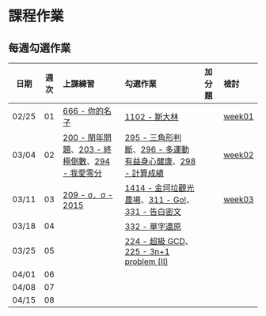 # 課程作業

## 每週勾選作業

| 日期 | 週次 | 上課練習 | 勾選作業 | 加分題 | 檢討 |
| :--: | :--: | :------- | :------- | :----- | :--- |
| 02/25 | 01 | [666 - 你的名子][] | [1102 - 斯大林][] |   | [week01][week01] |
| 03/04 | 02 |  [200 - 閏年問題][]、[203 - 終極倒數][]、[294 - 我愛零分][]| [295 - 三角形判斷][]、[296 - 多運動有益身心健康][]、[298 - 計算成績][] |   |[week02][week02] |
| 03/11 | 03 | [209 - σ．σ - 2015][] | [1414 - 金坷垃觀光農場][]、[311 - Go!][]、[331 - 告白密文][] |    | [week03][week03] |
| 03/18 | 04 |    |[332 - 單字還原][]    |    ||
| 03/25 | 05 |    |[224 - 超級 GCD][]、[225 - 3n+1 problem (II)][]    |    ||
| 04/01 | 06 |    |    |    ||
| 04/08 | 07 |    |    |    ||
| 04/15 | 08 |    |    |    ||

[666 - 你的名子]: http://neoj.sprout.tw/problem/666/
[1102 - 斯大林]: http://neoj.sprout.tw/problem/1102/
[295 - 三角形判斷]: http://neoj.sprout.tw/problem/295/
[296 - 多運動有益身心健康]: http://neoj.sprout.tw/problem/296/
[298 - 計算成績]: http://neoj.sprout.tw/problem/298/
[200 - 閏年問題]: http://neoj.sprout.tw/problem/200/
[203 - 終極倒數]: http://neoj.sprout.tw/problem/203/
[294 - 我愛零分]: http://neoj.sprout.tw/problem/294/
[1414 - 金坷垃觀光農場]: http://neoj.sprout.tw/problem/1414/
[209 - σ．σ - 2015]: http://neoj.sprout.tw/problem/209/
[311 - Go!]: http://neoj.sprout.tw/problem/311/
[331 - 告白密文]: http://neoj.sprout.tw/problem/331/
[332 - 單字還原]: http://neoj.sprout.tw/problem/332/
[224 - 超級 GCD]: http://neoj.sprout.tw/problem/224/
[225 - 3n+1 problem (II)]: http://neoj.sprout.tw/problem/225/

[week01]: https://drive.google.com/open?id=0B_Qu9g2Wq4PbWUxDV2ZIcWlFVzA
[week02]: https://drive.google.com/open?id=0B8Sm4iboInAZVkF5ZkprWkdBejA
[week03]: https://hackmd.io/p/S1tjitFil#/
